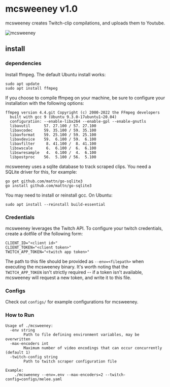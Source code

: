 # mcsweeney v1.0 
mcsweeney creates Twitch-clip compilations, and uploads them to Youtube. 

![mcsweeney](https://i.ibb.co/s6B62S4/Mcsweeney.png) 

## install
### dependencies

Install ffmpeg. The default Ubuntu install works:
```
sudo apt update 
sudo apt install ffmpeg
```
If you choose to compile ffmpeg on your machine, be sure to configure your installation with the following options:
```
ffmpeg version 4.4.git Copyright (c) 2000-2022 the FFmpeg developers
  built with gcc 9 (Ubuntu 9.3.0-17ubuntu1~20.04)
  configuration: --enable-libx264 --enable-gpl --enable-gnutls
  libavutil      57. 27.100 / 57. 27.100
  libavcodec     59. 35.100 / 59. 35.100
  libavformat    59. 25.100 / 59. 25.100
  libavdevice    59.  6.100 / 59.  6.100
  libavfilter     8. 41.100 /  8. 41.100
  libswscale      6.  6.100 /  6.  6.100
  libswresample   4.  6.100 /  4.  6.100
  libpostproc    56.  5.100 / 56.  5.100
```
mcsweeney uses a sqlite database to track scraped clips. You need a SQLite driver for this, for example:
```
go get github.com/mattn/go-sqlite3
go install github.com/mattn/go-sqlite3
``` 
You may need to install or reinstall gcc. On Ubuntu:
```
sudo apt install --reinstall build-essential
```

### Credentials
mcsweeney leverages the Twitch API. To configure your twitch credentials, create a dotfile of the following form:
```
CLIENT_ID="<client id>"
CLIENT_TOKEN="<client token>"
TWITCH_APP_TOKEN="<twitch app token>"
```
The path to this file should be provided as ```--env=<filepath>``` when executing the mcsweeney binary. It's worth noting
that the ```TWITCH_APP_TOKEN``` isn't strictly required -- if a token isn't available, mcsweeney will request a new token, and 
write it to this file. 

### Configs
Check out ```configs/``` for example configurations for mcsweeney. 

### How to Run
```
Usage of ./mcsweeney:
  -env string
        Path to file defining environment variables, may be overwritten
  -max-encoders int
        Maximum number of video encodings that can occur concurrently (default 1)
  -twitch-config string
        Path to twitch scraper configuration file

Example:
    ./mcsweeney --env=.env --max-encoders=2 --twitch-config=configs/melee.yaml 
```
